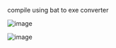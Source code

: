 compile using bat to exe converter

![image](https://user-images.githubusercontent.com/57022279/175761416-28404c18-abee-4409-9ad3-6221f322bdb6.png)

![image](https://user-images.githubusercontent.com/57022279/175761435-d2622384-1cb9-49ed-a476-9a44447c39b7.png)
